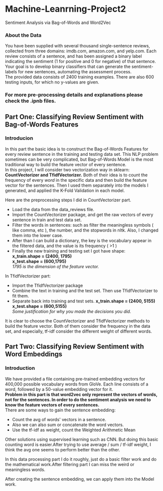 # Machine-Leanrning-Project2
Sentiment Analysis via Bag-of-Words and Word2Vec

### About the Data 
You have been supplied with several thousand single-sentence reviews, collected from three domains: imdb.com, amazon.com, and yelp.com. Each review consists of a sentence, and has been assigned a binary label indicating the sentiment (1 for positive and 0 for negative) of that sentence. Your goal is to develop binary classifiers that can generate the sentiment-labels for new sentences, automating the assessment process.<br>
The provided data consists of 2400 training examples. There are also 600 testing inputs, for which no y-values are given.
### For more pre-processing details and explanations please check the .ipnb files.

## Part One: Classifying Review Sentiment with Bag-of-Words Features
### Introducion
In this part the basic idea is to construct the Bag-of-Words Features for every review sentence in the training and testing data set. 
This NLP problem sometimes can be very complicated, but Bag-of-Words Model is the most traditional way to build the feature vector of every sentence.<br>
In this project, I will consider two vectorization way in sklearn: __CountVectorizer and TfidfVectorizer.__ Both of their idea is to count the frequency of every *word* in the specific data and then build the feature vector for the sentences. Then I used them separately into the models I generated, and applied the K-Fold Validation in each model.

Here are the preprocessing steps I did in CountVectorizer part.<br>
- Load the data from the data_reviews file. 
- Import the CountVectorizer package, and get the raw vectors of every sentence in train and test data set.
- Filter the words in sentences: such as filter the meaningless symbols ( like comma, etc ), the number, and the stopwords in nltk. Also, I changed them into the lower case.
- After than I can build a dictionary, the key is the vocabulary appear in the filtered data, and the value is its frequency ( >1 )
- Finally the new training and testing set I got have shape:<br>
**x_train.shape = (2400, 1795)**<br>
**x_test.shape = (600,1795)**<br>
_1795 is the dimension of the feature vector._
	
In TfidfVectorizer part:
- Import the TfidfVectorizer package
- Combine the text in training and the test set. Then use TfidfVectorizer to  fit them.
- Separate back into training and test sets. 
**x_train.shape = (2400, 5155)**<br>
**x_test.shape = (600,5155)**<br>
_Some justification for why you made the decisions you did._

It is clear to choose the CountVectorizer and TfidfVectorizer methods to build the feature vector. Both of them consider the frequency in the data set, and especially, tf-idf consider the different weight of different words.

## Part Two: Classifying Review Sentiment with Word Embeddings
### Introduction
We have provided a file containing pre-trained embedding vectors for 400,000 possible vocabulary words from GloVe. Each line consists of a word, followed by a 50-value embedding vector for it. <br>
**Problem in this part is that word2vec only represent the vectors of words, not for the sentences. In order to do the sentiment analysis we need to know the feature vectors of every sentences.**<br>
There are some ways to gain the sentence embedding:<br>
- Count the avg of words' vectors in a sentence.
- Also we can also sum or concatenate the word vectors.
- Use the tf-idf as weight, count the Weighted Arithmetic Mean

Other solutions using supervised learning such as CNN. But doing this basic counting word is easier.After trying to use average / sum / tf-idf weight, I think the avg one seems to perform better than the other.

In this data processing part I do it roughly, just do a basic filter work and do the mathematical work.After filtering part I can miss the weird or meaningless words.

After creating the sentence embedding, we can apply them into the Model work. 

